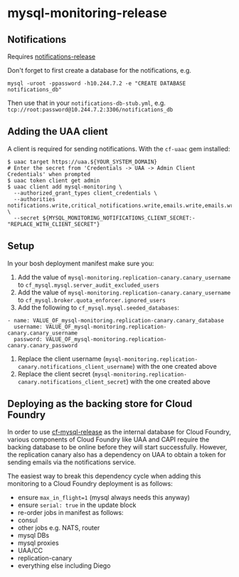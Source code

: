 # mysql-monitoring-release

## Notifications

Requires [notifications-release](https://github.com/cloudfoundry-incubator/notifications-release)

Don't forget to first create a database for the notifications, e.g.

```
mysql -uroot -ppassword -h10.244.7.2 -e "CREATE DATABASE notifications_db"
```

Then use that in your `notifications-db-stub.yml`, e.g. `tcp://root:password@10.244.7.2:3306/notifications_db`

## Adding the UAA client

A client is required for sending notifications. With the `cf-uaac` gem installed:

```
$ uaac target https://uaa.${YOUR_SYSTEM_DOMAIN}
# Enter the secret from 'Credentials -> UAA -> Admin Client Credentials' when prompted
$ uaac token client get admin
$ uaac client add mysql-monitoring \
  --authorized_grant_types client_credentials \
  --authorities notifications.write,critical_notifications.write,emails.write,emails.write \
  --secret ${MYSQL_MONITORING_NOTIFICATIONS_CLIENT_SECRET:-"REPLACE_WITH_CLIENT_SECRET"}
```

## Setup

In your bosh deployment manifest make sure you:

1. Add the value of `mysql-monitoring.replication-canary.canary_username` to `cf_mysql.mysql.server_audit_excluded_users`
1. Add the value of `mysql-monitoring.replication-canary.canary_username` to `cf_mysql.broker.quota_enforcer.ignored_users`
1. Add the following to `cf_mysql.mysql.seeded_databases`:
```
- name: VALUE_OF_mysql-monitoring.replication-canary.canary_database
  username: VALUE_OF_mysql-monitoring.replication-canary.canary_username
  password: VALUE_OF_mysql-monitoring.replication-canary.canary_password
```
1. Replace the client username (`mysql-monitoring.replication-canary.notifications_client_username`) with the one created above
1. Replace the client secret (`mysql-monitoring.replication-canary.notifications_client_secret`)  with the one created above

## Deploying as the backing store for Cloud Foundry

In order to use [cf-mysql-release](https://github.com/cloudfoundry/cf-mysql-release) as the internal database for Cloud Foundry,
various components of Cloud Foundry like UAA and CAPI require the backing database to be online before they will start successfully.
However, the replication canary also has a dependency on UAA to obtain a token for sending emails via the notifications service.

The easiest way to break this dependency cycle when adding this monitoring to a Cloud Foundry deployment is as follows:
- ensure `max_in_flight=1` (mysql always needs this anyway)
- ensure `serial: true` in the update block
- re-order jobs in manifest as follows:
 - consul
 - other jobs e.g. NATS, router
 - mysql DBs
 - mysql proxies
 - UAA/CC
 - replication-canary
 - everything else including Diego
